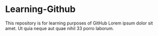 # Learning-Github
This repository is for learning purposes of GitHub
Lorem ipsum dolor sit amet. Ut quia neque aut quae nihil 33 porro laborum. 
